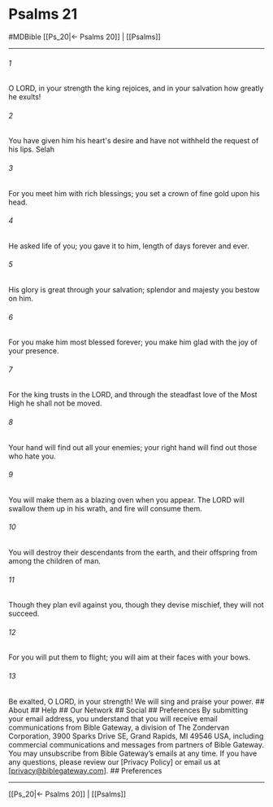 # Psalms 21
#MDBible
[[Ps_20|← Psalms 20]] | [[Psalms]]

***






###### 1 


O LORD, in your strength the king rejoices, and in your salvation how greatly he exults! 





###### 2 


You have given him his heart's desire and have not withheld the request of his lips. Selah 





###### 3 


For you meet him with rich blessings; you set a crown of fine gold upon his head. 





###### 4 


He asked life of you; you gave it to him, length of days forever and ever. 





###### 5 


His glory is great through your salvation; splendor and majesty you bestow on him. 





###### 6 


For you make him most blessed forever; you make him glad with the joy of your presence. 





###### 7 


For the king trusts in the LORD, and through the steadfast love of the Most High he shall not be moved. 





###### 8 


Your hand will find out all your enemies; your right hand will find out those who hate you. 





###### 9 


You will make them as a blazing oven when you appear. The LORD will swallow them up in his wrath, and fire will consume them. 





###### 10 


You will destroy their descendants from the earth, and their offspring from among the children of man. 





###### 11 


Though they plan evil against you, though they devise mischief, they will not succeed. 





###### 12 


For you will put them to flight; you will aim at their faces with your bows. 





###### 13 


Be exalted, O LORD, in your strength! We will sing and praise your power. ## About ## Help ## Our Network ## Social ## Preferences By submitting your email address, you understand that you will receive email communications from Bible Gateway, a division of The Zondervan Corporation, 3900 Sparks Drive SE, Grand Rapids, MI 49546 USA, including commercial communications and messages from partners of Bible Gateway. You may unsubscribe from Bible Gateway&rsquo;s emails at any time. If you have any questions, please review our [Privacy Policy] or email us at [privacy@biblegateway.com]. ## Preferences

***

[[Ps_20|← Psalms 20]] | [[Psalms]]
